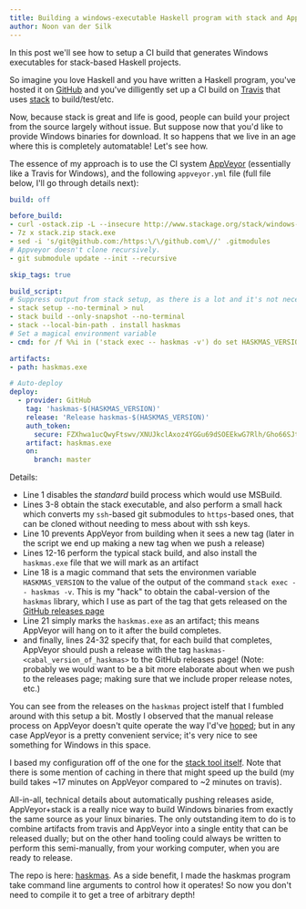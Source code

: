 ```yaml
---
title: Building a windows-executable Haskell program with stack and AppVeyor
author: Noon van der Silk
---
```


In this post we'll see how to setup a CI build that generates Windows executables for stack-based Haskell projects.

So imagine you love Haskell and you have written a Haskell program, you've hosted it on [GitHub](https://github.com) and you've dilligently set up a CI build on [Travis](https://travis-ci.org) that uses [stack](https://github.com/commercialhaskell/stack) to build/test/etc.

Now, because stack is great and life is good, people can build your project from the source largely without issue. But suppose now that you'd like to provide Windows binaries for download. It so happens that we live in an age where this is completely automatable! Let's see how.

The essence of my approach is to use the CI system [AppVeyor](http://www.appveyor.com/) (essentially like a Travis for Windows), and the following `appveyor.yml` file (full file below, I'll go through details next):

~~~~ {.yaml .numberLines}
build: off

before_build:
- curl -ostack.zip -L --insecure http://www.stackage.org/stack/windows-i386
- 7z x stack.zip stack.exe
- sed -i 's/git@github.com:/https:\/\/github.com\//' .gitmodules
# Appveyor doesn't clone recursively.
- git submodule update --init --recursive

skip_tags: true

build_script:
# Suppress output from stack setup, as there is a lot and it's not necessary.
- stack setup --no-terminal > nul
- stack build --only-snapshot --no-terminal
- stack --local-bin-path . install haskmas
# Set a magical environment variable
- cmd: for /f %%i in ('stack exec -- haskmas -v') do set HASKMAS_VERSION=%%i

artifacts:
- path: haskmas.exe

# Auto-deploy
deploy:
  - provider: GitHub
    tag: 'haskmas-$(HASKMAS_VERSION)'
    release: 'Release haskmas-$(HASKMAS_VERSION)'
    auth_token:
      secure: FZXhwa1ucQwyFtswv/XNUJkclAxoz4YGGu69dSOEEkwG7Rlh/Gho66SJtOUJ57kN
    artifact: haskmas.exe
    on:
      branch: master
~~~~

Details:

- Line 1 disables the _standard_ build process which would use MSBuild.
- Lines 3-8 obtain the stack executable, and also perform a small hack which converts my `ssh`-based git submodules to `https`-based ones, that can be cloned without needing to mess about with ssh keys.
- Line 10 prevents AppVeyor from building when it sees a new tag (later in the script we end up making a new tag when we push a release)
- Lines 12-16 perform the typical stack build, and also install the `haskmas.exe` file that we will mark as an artifact
- Line 18 is a magic command that sets the environmen variable `HASKMAS_VERSION` to the value of the output of the command `stack exec -- haskmas -v`. This is my "hack" to obtain the cabal-version of the `haskmas` library, which I use as part of the tag that gets released on the [GitHub releases page](https://github.com/silky/haskmas/releases)
- Line 21 simply marks the `haskmas.exe` as an artifact; this means AppVeyor will hang on to it after the build completes.
- and finally, lines 24-32 specify that, for each build that completes, AppVeyor should push a release with the tag `haskmas-<cabal_version_of_haskmas>` to the GitHub releases page! (Note: probably we would want to be a bit more elaborate about when we push to the releases page; making sure that we include proper release notes, etc.)

You can see from the releases on the `haskmas` project istelf that I fumbled around with this setup a bit. Mostly I observed that the manual release process on AppVeyor doesn't quite operate the way I'd've [hoped](https://github.com/appveyor/ci/issues/593); but in any case AppVeyor is a pretty convenient service; it's very nice to see something for Windows in this space.

I based my configuration off of the one for the [stack tool itself](https://github.com/commercialhaskell/stack/blob/master/appveyor.yml). Note that there is some mention of caching in there that might speed up the build (my build takes ~17 minutes on AppVeyor compared to ~2 minutes on travis).

All-in-all, technical details about automatically pushing releases aside, AppVeyor+stack is a really nice way to build Windows binaries from exactly the same source as your linux binaries. The only outstanding item to do is to combine artifacts from travis and AppVeyor into a single entity that can be released dually; but on the other hand tooling could always be written to perform this semi-manually, from your working computer, when you are ready to release.

The repo is here: [haskmas](https://github.com/silky/haskmas). As a side benefit, I made the haskmas program take command line arguments to control how it operates! So now you don't need to compile it to get a tree of arbitrary depth!
